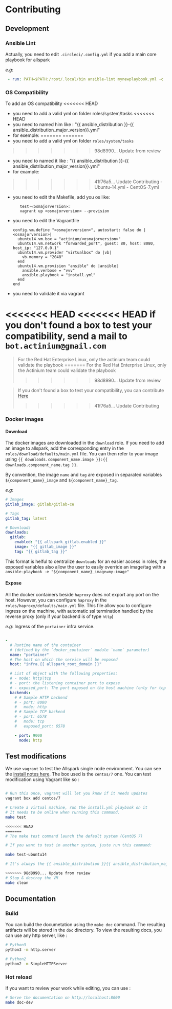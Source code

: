 # Contributing

## Development

### Ansible Lint
Actually, you need to edit `.circleci/.config.yml` if you add a main core playbook for allspark

_e.g_:
```yaml
 - run: PATH=$PATH:/root/.local/bin ansible-lint mynewplaybook.yml -c .circleci/.ansible-lint
```

### OS Compatibility

To add an OS compatibility
<<<<<<< HEAD
  - you need to add a valid yml on folder roles/system/tasks
<<<<<<< HEAD
  - you need to named him like : "{{ ansible_distribution }}-{{ ansible_distribution_major_version}}.yml"
  - for exemple:
=======
=======
  - you need to add a valid yml on folder ```roles/system/tasks```
>>>>>>> 98d8990... Update from review
  - you need to named it like : "{{ ansible_distribution }}-{{ ansible_distribution_major_version}}.yml"
  - for example:
>>>>>>> 41f76a5... Update Contributing
    - Ubuntu-14.yml
    - CentOS-7.yml
  - you need to edit the Makefile, add you os like:
    ```
       test-<osmajorversion>:
       vagrant up <osmajorversion> --provision
    ```
  - you need to edit the Vagrantfile
    ```
    config.vm.define "<osmajorversion>", autostart: false do |<osmajorversion>|
      ubuntu14.vm.box = "actinium/<osmajorversion>"
      ubuntu14.vm.network "forwarded_port", guest: 80, host: 8080, host_ip: "127.0.0.1"
      ubuntu14.vm.provider "virtualbox" do |vb|
        vb.memory = "2048"
      end
      ubuntu14.vm.provision "ansible" do |ansible|
        ansible.verbose = "vvv"
        ansible.playbook = "install.yml"
      end
    end
    ```
  - you need to validate it via vagrant

<<<<<<< HEAD
<<<<<<< HEAD
if you don't found a box to test your compatibility, send a mail to ```bot.actinium@gmail.com```
=======
>For the Red Hat Enterprise Linux, only the actinium team could validate the playbook
=======
>For the Red Hat Enterprise Linux, only the Actinium team could validate the playbook
>>>>>>> 98d8990... Update from review

>If you don't found a box to test your compatibility, you can contribute [Here](https://app.vagrantup.com/actinium/)
>>>>>>> 41f76a5... Update Contributing

### Docker images

#### Download

The docker images are downloaded in the `download` role.
If you need to add an image to allspark, add the corresponding entry
in the `roles/download/defaults/main.yml` file. You can then refer to
your image using `{{ downloads.component_name.image }}:{{ downloads.component_name.tag }}`.

By convention, the image `name` and `tag` are exposed in separated variables `${component_name}_image` and `${component_name}_tag`.

_e.g_:
```yaml
# Images
gitlab_image: gitlab/gitlab-ce

# Tags
gitlab_tag: latest

# Downloads
downloads:
  gitlab:
    enabled: "{{ allspark_gitlab.enabled }}"
    image: "{{ gitlab_image }}"
    tag: "{{ gitlab_tag }}"
```

This format is helful to centralize `downloads` for an easier access in roles, the exposed variables also allow the user to
easily override an image/tag with a `ansible-playbook -e "${component_name}_image=my-image"`

#### Expose

All the docker containers beside `haproxy` does not export any port on the host.
However, you can configure `haproxy` in the `roles/haproxy/defaults/main.yml` file.
This file allow you to configure ingress on the machine, with automatic ssl termination handled
by the reverse proxy (only if your backend is of type `http`)

_e.g_: Ingress of the `portainer` infra service.
```yaml

-
  # Runtime name of the container
  # (defined by the `docker_container` module `name` parameter)
  name: "portainer"
  # The host on which the service will be exposed
  host: "infra.{{ allspark_root_domain }}"

  # List of object with the following properties:
  # - mode: http|tcp
  # - port: the listening container port to expose
  # - exposed_port: The port exposed on the host machine (only for tcp mode)
  backends:
    # # Sample HTTP backend
    # - port: 8080
    #   mode: http
    # # Sample TCP backend
    # - port: 6578
    #   mode: tcp
    #   exposed_port: 6578

    - port: 9000
      mode: http

```

## Test modifications

We use `vagrant` to test the Allspark single node environment.
You can see the [install notes here](https://www.vagrantup.com/docs/installation/).
The box used is the `centos/7` one.
You can test modification using Vagrant like so :
```sh

# Run this once, vagrant will let you know if it needs updates
vagrant box add centos/7

# Create a virtual machine, run the install.yml playbook on it
# It needs to be online when running this command.
make test

<<<<<<< HEAD
=======
# The make test command launch the default system (CentOS 7)

# If you want to test in another system, juste run this command:

make test-ubuntu14

# It's always the {{ ansible_distribution }}{{ ansible_distribution_major_version }}

>>>>>>> 98d8990... Update from review
# Stop & destroy the VM
make clean
```

## Documentation

### Build
You can build the documetation using the `make doc` command. The resulting artifacts will be stored in the `doc` directory.
To view the resulting docs, you can use any http server, like :
```sh
# Python3
python3 -m http.server

# Python2
python2 -m SimpleHTTPServer
```

### Hot reload
If you want to review your work while editing, you can use :
```sh
# Serve the documentation on http://localhost:8000
make doc-dev
```
